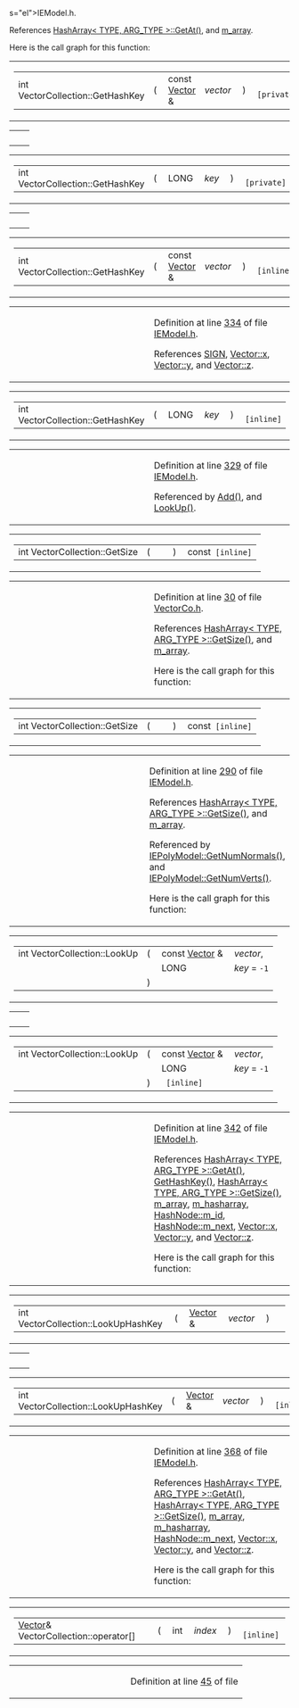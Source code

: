 s="el">IEModel.h</a>.</p>
<p>References <a href="HashArra_8h-source.md#l00115" class="el">HashArray&lt; TYPE, ARG_TYPE &gt;::GetAt()</a>, and <a href="IEModel_8h-source.md#l00279" class="el">m_array</a>.</p>
<p>Here is the call graph for this function:</p>
<span class="image placeholder" data-original-image-src="classVectorCollection_ddc54dfc91e8489e924df466a56ffe1e_cgraph.gif" data-original-image-title="" data-border="0" usemap="#classVectorCollection_ddc54dfc91e8489e924df466a56ffe1e_cgraph_map"></span></td>
</tr>
</tbody>
</table>

<span id="93c5ed7513baef01b68f7c5bf3af97f4" class="anchor"></span>

<table class="mdTable" data-cellpadding="2" data-cellspacing="0">
<colgroup>
<col style="width: 100%" />
</colgroup>
<tbody>
<tr>
<td class="mdRow"><table data-cellpadding="0" data-cellspacing="0" data-border="0">
<tbody>
<tr>
<td class="md" data-nowrap="" data-valign="top">int VectorCollection::GetHashKey</td>
<td class="md" data-valign="top">( </td>
<td class="md" data-nowrap="" data-valign="top">const <a href="classVector.md" class="el">Vector</a> &amp; </td>
<td class="mdname1" data-valign="top" data-nowrap=""><em>vector</em></td>
<td class="md" data-valign="top"> ) </td>
<td class="md" data-nowrap=""><code> [private]</code></td>
</tr>
</tbody>
</table></td>
</tr>
</tbody>
</table>

|     |     |
|-----|-----|
|     |     |

<span id="ffc1f2756ffac4fb622cb8da822b705a" class="anchor"></span>

<table class="mdTable" data-cellpadding="2" data-cellspacing="0">
<colgroup>
<col style="width: 100%" />
</colgroup>
<tbody>
<tr>
<td class="mdRow"><table data-cellpadding="0" data-cellspacing="0" data-border="0">
<tbody>
<tr>
<td class="md" data-nowrap="" data-valign="top">int VectorCollection::GetHashKey</td>
<td class="md" data-valign="top">( </td>
<td class="md" data-nowrap="" data-valign="top">LONG </td>
<td class="mdname1" data-valign="top" data-nowrap=""><em>key</em></td>
<td class="md" data-valign="top"> ) </td>
<td class="md" data-nowrap=""><code> [private]</code></td>
</tr>
</tbody>
</table></td>
</tr>
</tbody>
</table>

|     |     |
|-----|-----|
|     |     |

<span id="93c5ed7513baef01b68f7c5bf3af97f4" class="anchor"></span>

<table class="mdTable" data-cellpadding="2" data-cellspacing="0">
<colgroup>
<col style="width: 100%" />
</colgroup>
<tbody>
<tr>
<td class="mdRow"><table data-cellpadding="0" data-cellspacing="0" data-border="0">
<tbody>
<tr>
<td class="md" data-nowrap="" data-valign="top">int VectorCollection::GetHashKey</td>
<td class="md" data-valign="top">( </td>
<td class="md" data-nowrap="" data-valign="top">const <a href="classVector.md" class="el">Vector</a> &amp; </td>
<td class="mdname1" data-valign="top" data-nowrap=""><em>vector</em></td>
<td class="md" data-valign="top"> ) </td>
<td class="md" data-nowrap=""><code> [inline]</code></td>
</tr>
</tbody>
</table></td>
</tr>
</tbody>
</table>

<table data-cellspacing="5" data-cellpadding="0" data-border="0">
<colgroup>
<col style="width: 50%" />
<col style="width: 50%" />
</colgroup>
<tbody>
<tr>
<td> </td>
<td><p>Definition at line <a href="IEModel_8h-source.md#l00334" class="el">334</a> of file <a href="IEModel_8h-source.md" class="el">IEModel.h</a>.</p>
<p>References <a href="IEModel_8h-source.md#l00024" class="el">SIGN</a>, <a href="Vector_8h-source.md#l00027" class="el">Vector::x</a>, <a href="Vector_8h-source.md#l00027" class="el">Vector::y</a>, and <a href="Vector_8h-source.md#l00027" class="el">Vector::z</a>.</p></td>
</tr>
</tbody>
</table>

<span id="ffc1f2756ffac4fb622cb8da822b705a" class="anchor"></span>

<table class="mdTable" data-cellpadding="2" data-cellspacing="0">
<colgroup>
<col style="width: 100%" />
</colgroup>
<tbody>
<tr>
<td class="mdRow"><table data-cellpadding="0" data-cellspacing="0" data-border="0">
<tbody>
<tr>
<td class="md" data-nowrap="" data-valign="top">int VectorCollection::GetHashKey</td>
<td class="md" data-valign="top">( </td>
<td class="md" data-nowrap="" data-valign="top">LONG </td>
<td class="mdname1" data-valign="top" data-nowrap=""><em>key</em></td>
<td class="md" data-valign="top"> ) </td>
<td class="md" data-nowrap=""><code> [inline]</code></td>
</tr>
</tbody>
</table></td>
</tr>
</tbody>
</table>

<table data-cellspacing="5" data-cellpadding="0" data-border="0">
<colgroup>
<col style="width: 50%" />
<col style="width: 50%" />
</colgroup>
<tbody>
<tr>
<td> </td>
<td><p>Definition at line <a href="IEModel_8h-source.md#l00329" class="el">329</a> of file <a href="IEModel_8h-source.md" class="el">IEModel.h</a>.</p>
<p>Referenced by <a href="IEModel_8h-source.md#l00387" class="el">Add()</a>, and <a href="IEModel_8h-source.md#l00342" class="el">LookUp()</a>.</p></td>
</tr>
</tbody>
</table>

<span id="f2259ebe9d1c07ceb60119edb0a86416" class="anchor"></span>

<table class="mdTable" data-cellpadding="2" data-cellspacing="0">
<colgroup>
<col style="width: 100%" />
</colgroup>
<tbody>
<tr>
<td class="mdRow"><table data-cellpadding="0" data-cellspacing="0" data-border="0">
<tbody>
<tr>
<td class="md" data-nowrap="" data-valign="top">int VectorCollection::GetSize</td>
<td class="md" data-valign="top">( </td>
<td class="mdname1" data-valign="top" data-nowrap=""></td>
<td class="md" data-valign="top"> ) </td>
<td class="md" data-nowrap="">const<code> [inline]</code></td>
</tr>
</tbody>
</table></td>
</tr>
</tbody>
</table>

<table data-cellspacing="5" data-cellpadding="0" data-border="0">
<colgroup>
<col style="width: 50%" />
<col style="width: 50%" />
</colgroup>
<tbody>
<tr>
<td> </td>
<td><p>Definition at line <a href="VectorCo_8h-source.md#l00030" class="el">30</a> of file <a href="VectorCo_8h-source.md" class="el">VectorCo.h</a>.</p>
<p>References <a href="HashArra_8h-source.md#l00106" class="el">HashArray&lt; TYPE, ARG_TYPE &gt;::GetSize()</a>, and <a href="IEModel_8h-source.md#l00279" class="el">m_array</a>.</p>
<p>Here is the call graph for this function:</p>
<span class="image placeholder" data-original-image-src="classVectorCollection_f2259ebe9d1c07ceb60119edb0a86416_cgraph.gif" data-original-image-title="" data-border="0" usemap="#classVectorCollection_f2259ebe9d1c07ceb60119edb0a86416_cgraph_map"></span></td>
</tr>
</tbody>
</table>

<span id="f2259ebe9d1c07ceb60119edb0a86416" class="anchor"></span>

<table class="mdTable" data-cellpadding="2" data-cellspacing="0">
<colgroup>
<col style="width: 100%" />
</colgroup>
<tbody>
<tr>
<td class="mdRow"><table data-cellpadding="0" data-cellspacing="0" data-border="0">
<tbody>
<tr>
<td class="md" data-nowrap="" data-valign="top">int VectorCollection::GetSize</td>
<td class="md" data-valign="top">( </td>
<td class="mdname1" data-valign="top" data-nowrap=""></td>
<td class="md" data-valign="top"> ) </td>
<td class="md" data-nowrap="">const<code> [inline]</code></td>
</tr>
</tbody>
</table></td>
</tr>
</tbody>
</table>

<table data-cellspacing="5" data-cellpadding="0" data-border="0">
<colgroup>
<col style="width: 50%" />
<col style="width: 50%" />
</colgroup>
<tbody>
<tr>
<td> </td>
<td><p>Definition at line <a href="IEModel_8h-source.md#l00290" class="el">290</a> of file <a href="IEModel_8h-source.md" class="el">IEModel.h</a>.</p>
<p>References <a href="HashArra_8h-source.md#l00106" class="el">HashArray&lt; TYPE, ARG_TYPE &gt;::GetSize()</a>, and <a href="IEModel_8h-source.md#l00279" class="el">m_array</a>.</p>
<p>Referenced by <a href="IEModel_8h-source.md#l00613" class="el">IEPolyModel::GetNumNormals()</a>, and <a href="IEModel_8h-source.md#l00595" class="el">IEPolyModel::GetNumVerts()</a>.</p>
<p>Here is the call graph for this function:</p>
<span class="image placeholder" data-original-image-src="classVectorCollection_f2259ebe9d1c07ceb60119edb0a86416_cgraph.gif" data-original-image-title="" data-border="0" usemap="#classVectorCollection_f2259ebe9d1c07ceb60119edb0a86416_cgraph_map"></span></td>
</tr>
</tbody>
</table>

<span id="e684ad714ddf52bc2fde6407345d248c" class="anchor"></span>

<table class="mdTable" data-cellpadding="2" data-cellspacing="0">
<colgroup>
<col style="width: 100%" />
</colgroup>
<tbody>
<tr>
<td class="mdRow"><table data-cellpadding="0" data-cellspacing="0" data-border="0">
<tbody>
<tr>
<td class="md" data-nowrap="" data-valign="top">int VectorCollection::LookUp</td>
<td class="md" data-valign="top">( </td>
<td class="md" data-nowrap="" data-valign="top">const <a href="classVector.md" class="el">Vector</a> &amp; </td>
<td class="mdname" data-nowrap=""><em>vector</em>,</td>
</tr>
<tr>
<td class="md" style="text-align: right;" data-nowrap=""></td>
<td class="md"></td>
<td class="md" data-nowrap="">LONG </td>
<td class="mdname" data-nowrap=""><em>key</em> = <code>-1</code></td>
</tr>
<tr>
<td class="md"></td>
<td class="md">) </td>
<td colspan="2" class="md"></td>
</tr>
</tbody>
</table></td>
</tr>
</tbody>
</table>

|     |     |
|-----|-----|
|     |     |

<span id="e684ad714ddf52bc2fde6407345d248c" class="anchor"></span>

<table class="mdTable" data-cellpadding="2" data-cellspacing="0">
<colgroup>
<col style="width: 100%" />
</colgroup>
<tbody>
<tr>
<td class="mdRow"><table data-cellpadding="0" data-cellspacing="0" data-border="0">
<tbody>
<tr>
<td class="md" data-nowrap="" data-valign="top">int VectorCollection::LookUp</td>
<td class="md" data-valign="top">( </td>
<td class="md" data-nowrap="" data-valign="top">const <a href="classVector.md" class="el">Vector</a> &amp; </td>
<td class="mdname" data-nowrap=""><em>vector</em>,</td>
</tr>
<tr>
<td class="md" style="text-align: right;" data-nowrap=""></td>
<td class="md"></td>
<td class="md" data-nowrap="">LONG </td>
<td class="mdname" data-nowrap=""><em>key</em> = <code>-1</code></td>
</tr>
<tr>
<td class="md"></td>
<td class="md">) </td>
<td colspan="2" class="md"><code> [inline]</code></td>
</tr>
</tbody>
</table></td>
</tr>
</tbody>
</table>

<table data-cellspacing="5" data-cellpadding="0" data-border="0">
<colgroup>
<col style="width: 50%" />
<col style="width: 50%" />
</colgroup>
<tbody>
<tr>
<td> </td>
<td><p>Definition at line <a href="IEModel_8h-source.md#l00342" class="el">342</a> of file <a href="IEModel_8h-source.md" class="el">IEModel.h</a>.</p>
<p>References <a href="HashArra_8h-source.md#l00115" class="el">HashArray&lt; TYPE, ARG_TYPE &gt;::GetAt()</a>, <a href="IEModel_8h-source.md#l00329" class="el">GetHashKey()</a>, <a href="HashArra_8h-source.md#l00106" class="el">HashArray&lt; TYPE, ARG_TYPE &gt;::GetSize()</a>, <a href="IEModel_8h-source.md#l00279" class="el">m_array</a>, <a href="IEModel_8h-source.md#l00277" class="el">m_hasharray</a>, <a href="IEModel_8h-source.md#l00270" class="el">HashNode::m_id</a>, <a href="IEModel_8h-source.md#l00269" class="el">HashNode::m_next</a>, <a href="Vector_8h-source.md#l00027" class="el">Vector::x</a>, <a href="Vector_8h-source.md#l00027" class="el">Vector::y</a>, and <a href="Vector_8h-source.md#l00027" class="el">Vector::z</a>.</p>
<p>Here is the call graph for this function:</p>
<span class="image placeholder" data-original-image-src="classVectorCollection_e684ad714ddf52bc2fde6407345d248c_cgraph.gif" data-original-image-title="" data-border="0" usemap="#classVectorCollection_e684ad714ddf52bc2fde6407345d248c_cgraph_map"></span></td>
</tr>
</tbody>
</table>

<span id="7176e2559b8b79ee6c0e81dc443736f2" class="anchor"></span>

<table class="mdTable" data-cellpadding="2" data-cellspacing="0">
<colgroup>
<col style="width: 100%" />
</colgroup>
<tbody>
<tr>
<td class="mdRow"><table data-cellpadding="0" data-cellspacing="0" data-border="0">
<tbody>
<tr>
<td class="md" data-nowrap="" data-valign="top">int VectorCollection::LookUpHashKey</td>
<td class="md" data-valign="top">( </td>
<td class="md" data-nowrap="" data-valign="top"><a href="classVector.md" class="el">Vector</a> &amp; </td>
<td class="mdname1" data-valign="top" data-nowrap=""><em>vector</em></td>
<td class="md" data-valign="top"> ) </td>
<td class="md" data-nowrap=""></td>
</tr>
</tbody>
</table></td>
</tr>
</tbody>
</table>

|     |     |
|-----|-----|
|     |     |

<span id="7176e2559b8b79ee6c0e81dc443736f2" class="anchor"></span>

<table class="mdTable" data-cellpadding="2" data-cellspacing="0">
<colgroup>
<col style="width: 100%" />
</colgroup>
<tbody>
<tr>
<td class="mdRow"><table data-cellpadding="0" data-cellspacing="0" data-border="0">
<tbody>
<tr>
<td class="md" data-nowrap="" data-valign="top">int VectorCollection::LookUpHashKey</td>
<td class="md" data-valign="top">( </td>
<td class="md" data-nowrap="" data-valign="top"><a href="classVector.md" class="el">Vector</a> &amp; </td>
<td class="mdname1" data-valign="top" data-nowrap=""><em>vector</em></td>
<td class="md" data-valign="top"> ) </td>
<td class="md" data-nowrap=""><code> [inline]</code></td>
</tr>
</tbody>
</table></td>
</tr>
</tbody>
</table>

<table data-cellspacing="5" data-cellpadding="0" data-border="0">
<colgroup>
<col style="width: 50%" />
<col style="width: 50%" />
</colgroup>
<tbody>
<tr>
<td> </td>
<td><p>Definition at line <a href="IEModel_8h-source.md#l00368" class="el">368</a> of file <a href="IEModel_8h-source.md" class="el">IEModel.h</a>.</p>
<p>References <a href="HashArra_8h-source.md#l00115" class="el">HashArray&lt; TYPE, ARG_TYPE &gt;::GetAt()</a>, <a href="HashArra_8h-source.md#l00106" class="el">HashArray&lt; TYPE, ARG_TYPE &gt;::GetSize()</a>, <a href="IEModel_8h-source.md#l00279" class="el">m_array</a>, <a href="IEModel_8h-source.md#l00277" class="el">m_hasharray</a>, <a href="IEModel_8h-source.md#l00269" class="el">HashNode::m_next</a>, <a href="Vector_8h-source.md#l00027" class="el">Vector::x</a>, <a href="Vector_8h-source.md#l00027" class="el">Vector::y</a>, and <a href="Vector_8h-source.md#l00027" class="el">Vector::z</a>.</p>
<p>Here is the call graph for this function:</p>
<span class="image placeholder" data-original-image-src="classVectorCollection_7176e2559b8b79ee6c0e81dc443736f2_cgraph.gif" data-original-image-title="" data-border="0" usemap="#classVectorCollection_7176e2559b8b79ee6c0e81dc443736f2_cgraph_map"></span></td>
</tr>
</tbody>
</table>

<span id="710e01c9f42500b31117688d8eaebfac" class="anchor"></span>

<table class="mdTable" data-cellpadding="2" data-cellspacing="0">
<colgroup>
<col style="width: 100%" />
</colgroup>
<tbody>
<tr>
<td class="mdRow"><table data-cellpadding="0" data-cellspacing="0" data-border="0">
<tbody>
<tr>
<td class="md" data-nowrap="" data-valign="top"><a href="classVector.md" class="el">Vector</a>&amp; VectorCollection::operator[]</td>
<td class="md" data-valign="top">( </td>
<td class="md" data-nowrap="" data-valign="top">int </td>
<td class="mdname1" data-valign="top" data-nowrap=""><em>index</em></td>
<td class="md" data-valign="top"> ) </td>
<td class="md" data-nowrap=""><code> [inline]</code></td>
</tr>
</tbody>
</table></td>
</tr>
</tbody>
</table>

<table data-cellspacing="5" data-cellpadding="0" data-border="0">
<colgroup>
<col style="width: 50%" />
<col style="width: 50%" />
</colgroup>
<tbody>
<tr>
<td> </td>
<td><p>Definition at line <a href="VectorCo_8h-source.md#l00045" class="el">45</a> of file <a href="VectorCo_8h-source.md" class="e